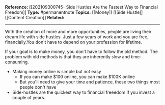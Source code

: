 
**Reference:** [[202109300745- Side Hustles Are the Fastest Way to Financial Freedom]]
**Type:** #permanentnote 
**Topics:** [[Money]] [[Side Hustle]] [[Content Creation]]
**Related:** 

----
With the creation of more and more opportunities, people are living their dream life with side hustles. Just a few years of work and you are free, financially.You don't have to depend on your profession for lifetime.

If your goal is to make money, you don't have to follow the old method. The problem with old methods is that they are inherently slow and time-consuming. 
- Making money online is simple but not easy
	- If you can make $100 online, you can make $100K online
	- But you'll need to give your time and patience, these two things most people don't have
- Side-hustles are the quickest way to financial freeedom if you invest a couple of years.